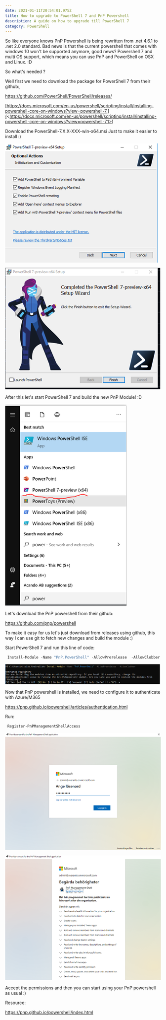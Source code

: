 ```yaml
---
date: 2021-01-11T20:54:01.975Z
title: How to upgrade to PowerShell 7 and PnP Powershell
description: A guide on how to upgrade till PowerShell 7
category: PowerShell
---
```


So like everyone knows PnP Powershell is being rewritten from .net 4.6.1 to .net 2.0 standard. Bad news is that the current powershell that comes with windows 10 won't be supported anymore, good news? Powershell 7 and multi OS support, which means you can use PnP and PowerShell on OSX and Linux. :D

So what's needed ?

Well first we need to download the package for PowerShell 7 from their github:,

<https://github.com/PowerShell/PowerShell/releases/>

[https://docs.microsoft.com/en-us/powershell/scripting/install/installing-powershell-core-on-windows?view=powershell-7.](<[](https://github.com/PowerShell/PowerShell/releases/)https://docs.microsoft.com/en-us/powershell/scripting/install/installing-powershell-core-on-windows?view=powershell-7.1>)

Download the PowerShell-7.X.X-XXX-win-x64.msi Just to make it easier to install :)

![](../assets/powershell-install-1.png)

![](../assets/powershell-install..png)

After this let's start PowerShell 7 and build the new PnP Module! :D

![](../assets/powershell-7.png)

Let's download the PnP powershell from their github:

https://github.com/pnp/powershell

To make it easy for us let's just download from releases using github, this way I can use git to fetch new changes and build the module :)

Start PowerShell 7 and run this line of code:

```powershell
 Install-Module -Name "PnP.PowerShell" -AllowPrerelease  -AllowClobber
```

![](../assets/install-pnppowershell.png)

Now that PnP powershell is installed, we need to configure it to authenticate with Azure/M365

https://pnp.github.io/powershell/articles/authentication.html

Run:

```powershell
 Register-PnPManagementShellAccess
```

![](../assets/loginpromt.png)

![](../assets/permissions-pnp.png)

Accept the permissions and then you can start using your PnP powershell as usual :)

<!--EndFragment-->

Resource:

https://pnp.github.io/powershell/index.html

